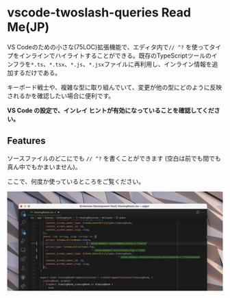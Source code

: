 # vscode-twoslash-queries Read Me(JP)

VS Codeのための小さな(75LOC)拡張機能で、エディタ内で`// ^?` を使ってタイプをインラインでハイライトすることができる。既存のTypeScriptツールのインフラを`*.ts`、`*.tsx`、`*.js`、`*.jsx`ファイルに再利用し、インライン情報を追加するだけである。

キーボード戦士や、複雑な型に取り組んでいて、変更が他の型にどのように反映されるかを確認したい場合に便利です。

**VS Code の設定で、インレイ ヒントが有効になっていることを確認してください。**

## Features

ソースファイルのどこにでも `// ^?` を書くことができます (空白は前でも間でも真ん中でもかまいません)。

ここで、何度か使っているところをご覧ください。

<img src="./vscode-twoslash.png" />
